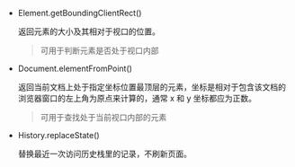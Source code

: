 * Element.getBoundingClientRect()  

  返回元素的大小及其相对于视口的位置。  

  > 可用于判断元素是否处于视口内部

* Document.elementFromPoint()  

  返回当前文档上处于指定坐标位置最顶层的元素，坐标是相对于包含该文档的浏览器窗口的左上角为原点来计算的，通常 x 和 y 坐标都应为正数。

  > 可用于查找处于当前视口内部的元素

* History.replaceState()

  替换最近一次访问历史栈里的记录，不刷新页面。
